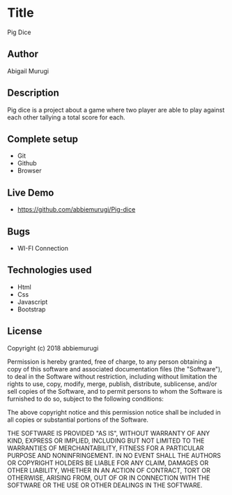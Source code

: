 # Title
 Pig Dice 
## Author
 Abigail Murugi
## Description
 Pig dice is a project about a game where two player are able to play against each other tallying a total score for each. 
## Complete setup
* Git
* Github
* Browser
## Live Demo
* https://github.com/abbiemurugi/Pig-dice
## Bugs
* WI-FI Connection
## Technologies used
* Html
* Css
* Javascript
* Bootstrap
## License
Copyright (c) 2018 abbiemurugi

Permission is hereby granted, free of charge, to any person obtaining a copy
of this software and associated documentation files (the "Software"), to deal
in the Software without restriction, including without limitation the rights
to use, copy, modify, merge, publish, distribute, sublicense, and/or sell
copies of the Software, and to permit persons to whom the Software is
furnished to do so, subject to the following conditions:

The above copyright notice and this permission notice shall be included in all
copies or substantial portions of the Software.

THE SOFTWARE IS PROVIDED "AS IS", WITHOUT WARRANTY OF ANY KIND, EXPRESS OR
IMPLIED, INCLUDING BUT NOT LIMITED TO THE WARRANTIES OF MERCHANTABILITY,
FITNESS FOR A PARTICULAR PURPOSE AND NONINFRINGEMENT. IN NO EVENT SHALL THE
AUTHORS OR COPYRIGHT HOLDERS BE LIABLE FOR ANY CLAIM, DAMAGES OR OTHER
LIABILITY, WHETHER IN AN ACTION OF CONTRACT, TORT OR OTHERWISE, ARISING FROM,
OUT OF OR IN CONNECTION WITH THE SOFTWARE OR THE USE OR OTHER DEALINGS IN THE
SOFTWARE.

